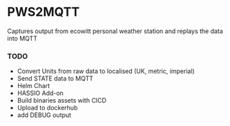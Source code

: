 # PWS2MQTT

Captures output from ecowitt personal weather station and replays the data into MQTT

### TODO
* Convert Units from raw data to localised (UK, metric, imperial)
* Send STATE data to MQTT
* Helm Chart
* HASSIO Add-on
* Build binaries assets with CICD
* Upload to dockerhub
* add DEBUG output